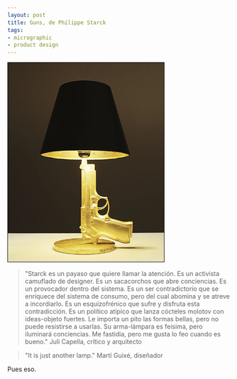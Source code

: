 ```yaml
---
layout: post
title: Guns, de Philippe Starck
tags:
- micrographic
- product design
---
```

<img src="/images/174.jpg" />

<blockquote>"Starck es un payaso que quiere llamar la atención. Es un activista camuflado de designer. Es un sacacorchos que abre conciencias. Es un provocador dentro del sistema. Es un ser contradictorio que se enriquece del sistema de consumo, pero del cual abomina y se atreve a incordiarlo. Es un esquizofrénico que sufre y disfruta esta contradicción. Es un político atípico que lanza cócteles molotov con ideas-objeto fuertes. Le importa un pito las formas bellas, pero no puede resistirse a usarlas. Su arma-lámpara es feísima, pero iluminará conciencias. Me fastidia, pero me gusta lo feo cuando es bueno." Juli Capella, crítico y arquitecto</blockquote>

<blockquote>"It is just another lamp." Martí Guixé, diseñador</blockquote>

Pues eso.
